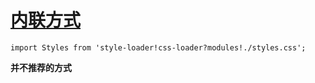 # [内联方式](https://webpack.docschina.org/concepts/loaders/#inline)

`
import Styles from 'style-loader!css-loader?modules!./styles.css';
`

**并不推荐的方式**